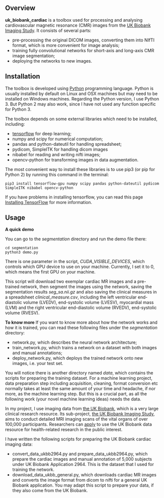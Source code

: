 ## Overview

**uk_biobank_cardiac** is a toolbox used for processing and analysing cardiovascular magnetic resonance (CMR) images from the [UK Biobank Imaging Study](http://imaging.ukbiobank.ac.uk/). It consists of several parts:

* pre-processing the original DICOM images, converting them into NIfTI format, which is more convenient for image analysis;
* training fully convolutional networks for short-axis and long-axis CMR image segmentation;
* deploying the networks to new images.

## Installation

The toolbox is developed using [Python](https://www.python.org) programming language. Python is usually installed by default on Linux and OSX machines but may need to be installed on Windows machines. Regarding the Python version, I use Python 3. But Python 2 may also work, since I have not used any function specific for Python 3.

The toolbox depends on some external libraries which need to be installed, including:

* [tensorflow](https://www.tensorflow.org) for deep learning;
* numpy and scipy for numerical computation;
* pandas and python-dateutil for handling spreadsheet;
* pydicom, SimpleITK for handling dicom images
* nibabel for reading and writing nifti images;
* opencv-python for transforming images in data augmentation.

The most convenient way to install these libraries is to use pip3 (or pip for Python 2) by running this command in the terminal:
```
pip3 install tensorflow-gpu numpy scipy pandas python-dateutil pydicom SimpleITK nibabel opencv-python
```

If you have problems in installing tensorflow, you can read this page [Installing TensorFlow](https://www.tensorflow.org/install/) for more information.

## Usage

**A quick demo**

You can go to the *segmentation* directory and run the demo file there:
```
cd segmentation
python3 demo.py
```
There is one parameter in the script, *CUDA_VISIBLE_DEVICES*, which controls which GPU device to use on your machine. Currently, I set it to 0, which means the first GPU on your machine.

This script will download two exemplar cardiac MR images and a pre-trained network, then segment the images using the network, saving the segmentation results *seg_sa.nii.gz* and also saving the clinical measures in a spreadsheet *clinical_measure.csv*, including the left ventricular end-diastolic volume (LVEDV), end-systolic volume (LVESV), myocardial mass (LVM) and the right ventricular end-diastolic volume (RVEDV), end-systolic volume (RVESV).

**To know more**
If you want to know more about how the network works and how it is trained, you can read these following files under the *segmentation* directory:
* network.py, which describes the neural network architecture;
* train_network.py, which trains a network on a dataset with both images and manual annotations;
* deploy_network.py, which deploys the trained network onto new images, i.e. your test set.

You will notice there is another directory named *data*, which contains the scripts for preparing the training dataset. For a machine learning project, data preparation step including acquisition, cleaning, format conversion etc normally takes at least the same amount of your time and headache, if nor more, as the machine learning step. But this is a crucial part, as all the following work (your novel machine learning ideas) needs the data.

In my project, I use imaging data from [the UK Biobank](http://www.ukbiobank.ac.uk/), which is a very large clinical research resource. Its sub-project, [the UK Biobank Imaging Study](http://imaging.ukbiobank.ac.uk/), aims to conduct detailed MRI imaging scans of the vital organs of over 100,000 participants. Researchers can [apply](http://www.ukbiobank.ac.uk/register-apply/) to use the UK Biobank data resource for health-related research in the public interest.

I have written the following scripts for preparing the UK Biobank cardiac imaging data:
* convert_data_ukbb2964.py and prepare_data_ukbb2964.py, which prepare the cardiac images and manual annotation of 5,000 subjects under UK Biobank Application 2964. This is the dataset that I used for training the network.
* download_data_ukbb_general.py, which downloads cardiac MR images and converts the image format from dicom to nifti for a general UK Biobank application. You may adapt this script to prepare your data, if they also come from the UK Biobank.

